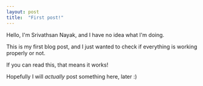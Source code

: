 ```yaml
---
layout: post
title:  "First post!"
---
```


Hello, I'm Srivathsan Nayak, and I have no idea what I'm doing.

This is my first blog post, and I just wanted to check if everything is working properly or not.

If you can read this, that means it works!

Hopefully I will *actually* post something here, later :)
